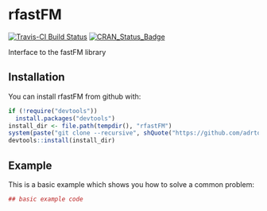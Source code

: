 # rfastFM

[![Travis-CI Build Status](https://travis-ci.org/adrtod/rfastFM.svg?branch=master)](https://travis-ci.org/adrtod/rfastFM)
[![CRAN_Status_Badge](http://www.r-pkg.org/badges/version/rfastFM)](https://cran.r-project.org/package=rfastFM)

Interface to the fastFM library

## Installation

You can install rfastFM from github with:

``` r
if (!require("devtools"))
  install.packages("devtools")
install_dir <- file.path(tempdir(), "rfastFM")
system(paste("git clone --recursive", shQuote("https://github.com/adrtod/rfastFM.git"), shQuote(install_dir)))
devtools::install(install_dir)
```

## Example

This is a basic example which shows you how to solve a common problem:

``` r
## basic example code
```
